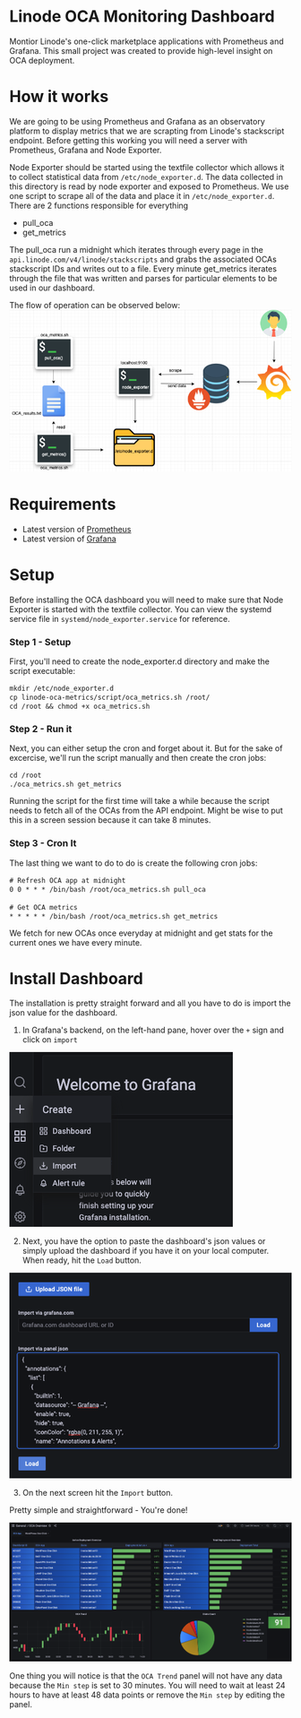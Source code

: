 # Linode OCA Monitoring Dashboard
Montior Linode's one-click marketplace applications with Prometheus and Grafana. This small project was created to provide high-level insight on OCA deployment.


# How it works

We are going to be using Prometheus and Grafana as an observatory platform to display metrics that we are scrapting from Linode's stackscript endpoint. Before getting this working you will need a server with Prometheus, Grafana and Node Exporter. 

Node Exporter should be started using the textfile collector which allows it to collect statistical data from `/etc/node_exporter.d`. The data collected in this directory is read by node exporter and exposed to Prometheus. We use one script to scrape all of the data and place it in `/etc/node_exporter.d`. There are 2 functions responsible for everything

- pull_oca
- get_metrics

The pull_oca run a midnight which iterates through every page in the `api.linode.com/v4/linode/stackscripts` and grabs the associated OCAs stackscript IDs and writes out to a file. Every minute get_metrics iterates through the file that was written and parses for particular elements to be used in our dashboard.

The flow of operation can be observed below:
![](/images/overview.png)

# Requirements

- Latest version of [Prometheus](https://prometheus.io/docs/prometheus/latest/installation/)
- Latest version of [Grafana](https://grafana.com/docs/grafana/latest/installation/debian/)

# Setup

Before installing the OCA dashboard you will need to make sure that Node Exporter is started with the textfile collector. You can view the systemd service file in `systemd/node_exporter.service` for reference.

### Step 1 - Setup

First, you'll need to create the node_exporter.d directory and make the script executable:
```
mkdir /etc/node_exporter.d
cp linode-oca-metrics/script/oca_metrics.sh /root/
cd /root && chmod +x oca_metrics.sh
```

### Step 2 - Run it

Next, you can either setup the cron and forget about it. But for the sake of excercise, we'll run the script manually and then create the cron jobs:
```
cd /root
./oca_metrics.sh get_metrics
```

Running the script for the first time will take a while because the script needs to fetch all of the OCAs from the API endpoint. Might be wise to put this in a screen session because it can take 8 minutes.

### Step 3 - Cron It

The last thing we want to do to do is create the following cron jobs:

```
# Refresh OCA app at midnight
0 0 * * * /bin/bash /root/oca_metrics.sh pull_oca

# Get OCA metrics
* * * * * /bin/bash /root/oca_metrics.sh get_metrics
```

We fetch for new OCAs once everyday at midnight and get stats for the current ones we have every minute.

# Install Dashboard

The installation is pretty straight forward and all you have to do is import the json value for the dashboard. 

1. In Grafana's backend, on the left-hand pane, hover over the `+` sign and click on `import`

![](/images/step1.png)


2. Next, you have the option to paste the dashboard's json values or simply upload the dashboard if you have it on your local computer.  When ready, hit the `Load` button.

![](/images/step2.png)

3. On the next screen hit the `Import` button.

Pretty simple and straightforward - You're done!

![](/images/dashboard_preview1.png)

One thing you will notice is that the `OCA Trend` panel will not have any data because the `Min step` is set to 30 minutes. You will need to wait at least 24 hours to have at least 48 data points or remove the `Min step` by editing the panel.